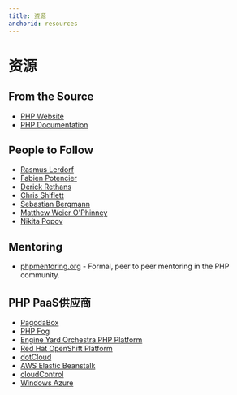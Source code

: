 ```yaml
---
title: 资源
anchorid: resources
---
```


<h1 id="resources">资源</h1>

## From the Source

* [PHP Website](http://php.net/)
* [PHP Documentation](http://php.net/docs.php)

## People to Follow

* [Rasmus Lerdorf](http://twitter.com/rasmus)
* [Fabien Potencier](http://twitter.com/fabpot)
* [Derick Rethans](http://twitter.com/derickr)
* [Chris Shiflett](http://twitter.com/shiflett)
* [Sebastian Bergmann](http://twitter.com/s_bergmann)
* [Matthew Weier O'Phinney](http://twitter.com/weierophinney)
* [Nikita Popov](http://twitter.com/nikita_ppv)

## Mentoring

* [phpmentoring.org](http://phpmentoring.org/) - Formal, peer to peer mentoring in the PHP community.

## PHP PaaS供应商

* [PagodaBox](https://pagodabox.com/)
* [PHP Fog](https://phpfog.com/)
* [Engine Yard Orchestra PHP Platform](http://www.engineyard.com/products/orchestra/)
* [Red Hat OpenShift Platform](http://www.redhat.com/products/cloud-computing/openshift/)
* [dotCloud](http://docs.dotcloud.com/services/php/)
* [AWS Elastic Beanstalk](http://aws.amazon.com/elasticbeanstalk/)
* [cloudControl](https://www.cloudcontrol.com/)
* [Windows Azure](http://www.windowsazure.com/)
